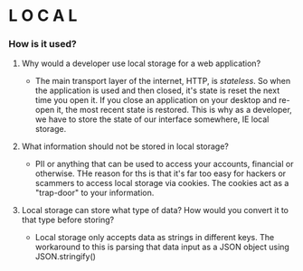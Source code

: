 # L O C A L 

### How is it used?

1. Why would a developer use local storage for a web application?
    * The main transport layer of the internet, HTTP, is *stateless*. So when the application is used and then closed, it's state is reset the next time you open it. If you close an application on your desktop and re-open it, the most recent state is restored. This is why as a developer, we have to store the state of our interface somewhere, IE local storage.

2. What information should not be stored in local storage?
    * PII or anything that can be used to access your accounts, financial or otherwise. THe reason for ths is that it's far too easy for hackers or scammers to access local storage via cookies. The cookies act as a "trap-door" to your information. 

3. Local storage can store what type of data? How would you convert it to that type before storing?
    * Local storage only accepts data as strings in different keys. The workaround to this is parsing that data input as a JSON object using JSON.stringify()